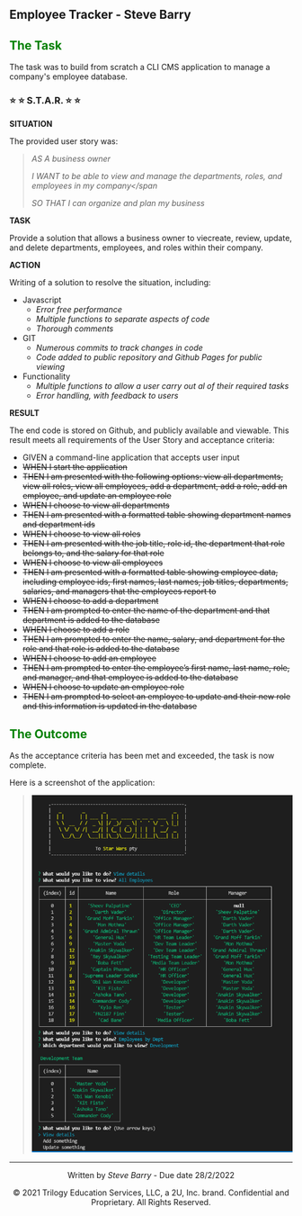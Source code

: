 ## Employee Tracker - Steve Barry

## <span style="color:green"> The Task</span>

The task was to build from scratch a CLI CMS application to manage a company's employee database.

### ⭐ ⭐ S.T.A.R. ⭐ ⭐

**SITUATION**

The provided user story was: 

> <span style="font-style:italic">AS A business owner</span>
> 
> <span style="font-style:italic">I WANT to be able to view and manage the departments, roles, and employees in my company</span
>
> <span style="font-style:italic">SO THAT I can organize and plan my business</span>

**TASK**

Provide a solution that allows a business owner to viecreate, review, update, and delete departments, employees, and roles within their company.

**ACTION**

Writing of a solution to resolve the situation, including:
* Javascript
  * *Error free performance*
  * *Multiple functions to separate aspects of code*
  * *Thorough comments*
* GIT
  * *Numerous commits to track changes in code*
  * *Code added to public repository and Github Pages for public viewing*
* Functionality
  * *Multiple functions to allow a user carry out al of their required tasks*
  * *Error handling, with feedback to users*

**RESULT**

The end code is stored on Github, and publicly available and viewable. This result meets all requirements of the User Story and acceptance criteria:

* GIVEN a command-line application that accepts user input
* ~~WHEN I start the application~~
* ~~THEN I am presented with the following options: view all departments, view all roles, view all employees, add a department, add a role, add an employee, and update an employee role~~
* ~~WHEN I choose to view all departments~~
* ~~THEN I am presented with a formatted table showing department names and department ids~~
* ~~WHEN I choose to view all roles~~
* ~~THEN I am presented with the job title, role id, the department that role belongs to, and the salary for that role~~
* ~~WHEN I choose to view all employees~~
* ~~THEN I am presented with a formatted table showing employee data, including employee ids, first names, last names, job titles, departments, salaries, and managers that the employees report to~~
* ~~WHEN I choose to add a department~~
* ~~THEN I am prompted to enter the name of the department and that department is added to the database~~
* ~~WHEN I choose to add a role~~
* ~~THEN I am prompted to enter the name, salary, and department for the role and that role is added to the database~~
* ~~WHEN I choose to add an employee~~
* ~~THEN I am prompted to enter the employee’s first name, last name, role, and manager, and that employee is added to the database~~
* ~~WHEN I choose to update an employee role~~
* ~~THEN I am prompted to select an employee to update and their new role and this information is updated in the database~~

## <span style="color:green"> The Outcome</span>

As the acceptance criteria has been met and exceeded, the task is now complete. 


Here is a screenshot of the application:

> ![Screenshot of Employee Tracker CLI CMS](./assets/images/screen.png "Screenshot of Employee Tracker CLI CMS")

---
<p style="text-align:center;">Written by <span style="font-style:italic">Steve Barry</span> - Due date 28/2/2022</p>

<p style="text-align:center;">© 2021 Trilogy Education Services, LLC, a 2U, Inc. brand. Confidential and Proprietary. All Rights Reserved.</p>
